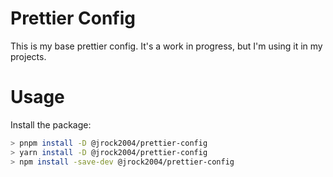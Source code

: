 # Prettier Config

This is my base prettier config. It's a work in progress, but I'm using it in my projects.

# Usage

Install the package:

```bash
> pnpm install -D @jrock2004/prettier-config
> yarn install -D @jrock2004/prettier-config
> npm install -save-dev @jrock2004/prettier-config
```
